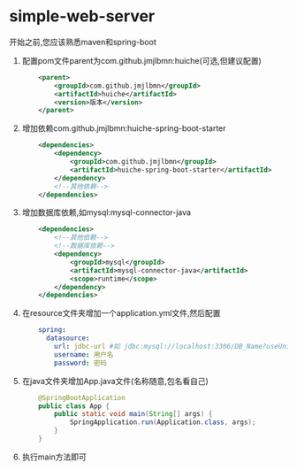 # simple-web-server
开始之前,您应该熟悉maven和spring-boot
1. 配置pom文件parent为com.github.jmjlbmn:huiche(可选,但建议配置)
    ```xml
        <parent>
            <groupId>com.github.jmjlbmn</groupId>
            <artifactId>huiche</artifactId>
            <version>版本</version>
        </parent>
    ```
2. 增加依赖com.github.jmjlbmn:huiche-spring-boot-starter
    ```xml
        <dependencies>
            <dependency>
                <groupId>com.github.jmjlbmn</groupId>
                <artifactId>huiche-spring-boot-starter</artifactId>
            </dependency>
            <!--其他依赖-->
        </dependencies>
    ```
3. 增加数据库依赖,如mysql:mysql-connector-java
    ```xml
        <dependencies>
            <!--其他依赖-->
            <!--数据库依赖-->
            <dependency>
                <groupId>mysql</groupId>
                <artifactId>mysql-connector-java</artifactId>
                <scope>runtime</scope>
            </dependency>
        </dependencies>
    ```
4. 在resource文件夹增加一个application.yml文件,然后配置
    ```yaml
        spring:
          datasource:
            url: jdbc-url #如 jdbc:mysql://localhost:3306/DB_Name?useUnicode=true&characterEncoding=UTF-8&autoReconnect=true&autoReconnectForPools=true&useSSL=true&createDatabaseIfNotExist=true
            username: 用户名
            password: 密码
    ```
5. 在java文件夹增加App.java文件(名称随意,包名看自己)
    ```java
        @SpringBootApplication
        public class App {
            public static void main(String[] args) {
                SpringApplication.run(Application.class, args);
            }
        }
    ```
6. 执行main方法即可
